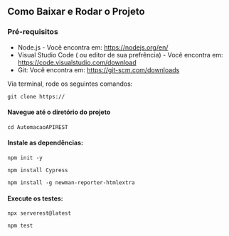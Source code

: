## Como Baixar e Rodar o Projeto

### Pré-requisitos

- Node.js - Você encontra em: https://nodejs.org/en/ 
- Visual Studio Code ( ou editor de sua prefrência) - Você encontra em: https://code.visualstudio.com/download 
- Git: Você encontra em: https://git-scm.com/downloads

Via terminal, rode os seguintes comandos:
```  
git clone https://
```
#### Navegue até o diretório do projeto
```
cd AutomacaoAPIREST
```
#### Instale as dependências:
```
npm init -y
```
```
npm install Cypress
```
```
npm install -g newman-reporter-htmlextra
```
#### Execute os testes:
```
npx serverest@latest
```
```
npm test
```